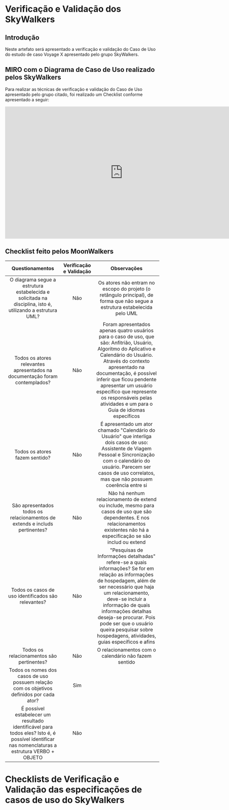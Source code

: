 # Verificação e Validação dos SkyWalkers

## Introdução

Neste artefato será apresentado a verificação e validação do Caso de Uso do estudo de caso Voyage X apresentado pelo grupo SkyWalkers.

## **MIRO com o Diagrama de Caso de Uso realizado pelos SkyWalkers**

Para realizar as técnicas de verificação e validação do Caso de Uso apresentado pelo grupo citado, foi realizado um Checklist conforme apresentado a seguir: 

<iframe width="768" height="432" src="https://miro.com/app/board/uXjVNGlV7k8=/" frameborder="0" scrolling="no" allow="fullscreen; clipboard-read; clipboard-write" allowfullscreen></iframe>

## Checklist feito pelos MoonWalkers

|Questionamentos|Verificação e Validação|Observações|
|:--:|:--:|:--:|
|O diagrama segue a estrutura estabelecida e solicitada na disciplina, isto é, utilizando a estrutura UML?|Não|Os atores não entram no escopo do projeto (o retângulo principal), de forma que não segue a estrutura estabelecida pelo UML|
|Todos os atores relevantes apresentados na documentação foram contemplados?| Não| Foram apresentados apenas quatro usuários para o caso de uso, que são: Anfitrião, Usuário, Algoritmo do Aplicativo e Calendário do Usuário. Através do contexto apresentado na documentação, é possível inferir que ficou pendente apresentar um usuário específico que represente os responsáveis pelas atividades e um para o Guia de idiomas específicos|
|Todos os atores fazem sentido?|Não|É apresentado um ator chamado "Calendário do Usuário" que interliga dois casos de uso: Assistente de Viagem Pessoal e Sincronização com o calendário do usuário. Parecem ser casos de uso correlatos, mas que não possuem coerência entre si|
|São apresentados todos os relacionamentos de extends e includs pertinentes?|Não|Não há nenhum relacionamento de extend ou include, mesmo para casos de uso que são dependentes.  E nos relacionamentos existentes não há a especificação se são includ ou extend|
|Todos os casos de uso identificados são relevantes?|Não|"Pesquisas de Informações detalhadas" refere-se a quais informações? Se for em relação as informações de hospedagem, além de ser necessário que haja um relacionamento, deve-se incluir a informação de quais informações detalhas deseja-se procurar. Pois pode ser que o usuário queira pesquisar sobre hospedagens, atividades, guias específicos e afins|
|Todos os relacionamentos são pertinentes?| Não| O relacionamentos com o calendário não fazem sentido|
| Todos os nomes dos casos de uso possuem relação com os objetivos definidos por cada ator?| Sim | |
|É possível estabelecer um resultado identificável para todos eles? Isto é, é possível identificar nas nomenclaturas a estrutura VERBO + OBJETO| Não| |


# Checklists de Verificação e Validação das especificações de casos de uso do SkyWalkers
